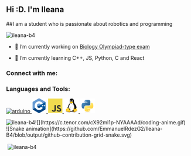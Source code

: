 ## Hi :D. I'm Ileana 
##I am a student who is passionate about robotics and programming


<p align="left"> <img src="https://komarev.com/ghpvc/?username=ileana-b4&label=Profile%20views&color=0e75b6&style=flat" alt="ileana-b4" /> </p>

- 🔭 I’m currently working on [Biology Olympiad-type exam](https://github.com/Ileana-B4/Preguntas-Bioquimica)

- 🌱 I’m currently learning C++, JS, Python, C and React 

<h3 align="left">Connect with me:</h3>
<p align="left">
</p>

<h3 align="left">Languages and Tools:</h3>
<p align="left"> <a href="https://www.arduino.cc/" target="_blank" rel="noreferrer"> <img src="https://cdn.worldvectorlogo.com/logos/arduino-1.svg" alt="arduino" width="40" height="40"/> </a> <a href="https://www.w3schools.com/cpp/" target="_blank" rel="noreferrer"> <img src="https://raw.githubusercontent.com/devicons/devicon/master/icons/cplusplus/cplusplus-original.svg" alt="cplusplus" width="40" height="40"/> </a> <a href="https://developer.mozilla.org/en-US/docs/Web/JavaScript" target="_blank" rel="noreferrer"> <img src="https://raw.githubusercontent.com/devicons/devicon/master/icons/javascript/javascript-original.svg" alt="javascript" width="40" height="40"/> </a> <a href="https://www.linux.org/" target="_blank" rel="noreferrer"> <img src="https://raw.githubusercontent.com/devicons/devicon/master/icons/linux/linux-original.svg" alt="linux" width="40" height="40"/> </a> <a href="https://www.python.org" target="_blank" rel="noreferrer"> <img src="https://raw.githubusercontent.com/devicons/devicon/master/icons/python/python-original.svg" alt="python" width="40" height="40"/> </a> </p>

<p><img align="left" src="https://github-readme-stats.vercel.app/api/top-langs?username=ileana-b4&show_icons=true&locale=en&layout=compact" alt="ileana-b4" /></p>
![](https://c.tenor.com/cX92mi1p-NYAAAAd/coding-anime.gif)
<br>
![Snake animation](https://github.com/EmmanuelRdezG2/Ileana-B4/blob/output/github-contribution-grid-snake.svg)

<p>&nbsp;<img align="center" src="https://github-readme-stats.vercel.app/api?username=ileana-b4&show_icons=true&locale=en" alt="ileana-b4" /></p>
